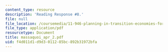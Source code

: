 ```yaml
---
content_type: resource
description: 'Reading Response #8.'
file: null
file_location: /coursemedia/11-946-planning-in-transition-economies-for-growth-and-equity-spring-2004/f4d011d1d9d3011285bc892b31972bfa_massaquoi_apr_2.pdf
file_type: application/pdf
resourcetype: Document
title: massaquoi_apr_2.pdf
uid: f4d011d1-d9d3-0112-85bc-892b31972bfa
---
```

